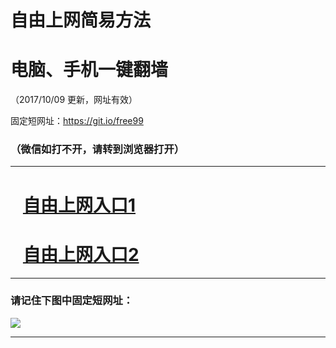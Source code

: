 ﻿# 自由上网简易方法

# 电脑、手机一键翻墙

（2017/10/09 更新，网址有效）

固定短网址：https://git.io/free99

### （微信如打不开，请转到浏览器打开）


***





# &nbsp;&nbsp; <a href="http://ft168636181.fwq-tz-1001.info/fwqtz01.html?t=100900117395 " target="_blank">自由上网入口1</a>
# &nbsp;&nbsp; <a href="http://ft1585831756.fwq-tz-1002.info/fwqtz02.html?t=1009001471 " target="_blank">自由上网入口2</a>
***

### 请记住下图中固定短网址：

<img src="https://s3-us-west-2.amazonaws.com/fwq-1001/yjfq-20170905okok.png" /> 


***

